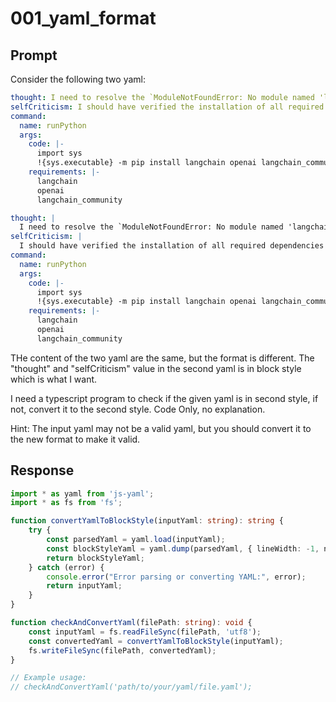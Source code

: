 # 001_yaml_format

## Prompt

Consider the following two yaml:

```yaml
thought: I need to resolve the `ModuleNotFoundError: No module named 'langchain_community'` error by ensuring that all necessary dependencies are correctly installed.
selfCriticism: I should have verified the installation of all required dependencies before running the code.
command:
  name: runPython
  args:
    code: |-
      import sys
      !{sys.executable} -m pip install langchain openai langchain_community
    requirements: |-
      langchain
      openai
      langchain_community
```

```yaml
thought: |
  I need to resolve the `ModuleNotFoundError: No module named 'langchain_community'` error by ensuring that all necessary dependencies are correctly installed.
selfCriticism: |
  I should have verified the installation of all required dependencies before running the code.
command:
  name: runPython
  args:
    code: |-
      import sys
      !{sys.executable} -m pip install langchain openai langchain_community
    requirements: |-
      langchain
      openai
      langchain_community
```

THe content of the two yaml are the same, but the format is different. The "thought" and "selfCriticism" value in the second yaml is in block style which is what I want. 

I need a typescript program to check if the given yaml is in second style, if not, convert it to the second style. Code Only, no explanation.

Hint: The input yaml may not be a valid yaml, but you should convert it to the new format to make it valid.

## Response

```typescript
import * as yaml from 'js-yaml';
import * as fs from 'fs';

function convertYamlToBlockStyle(inputYaml: string): string {
    try {
        const parsedYaml = yaml.load(inputYaml);
        const blockStyleYaml = yaml.dump(parsedYaml, { lineWidth: -1, noCompatMode: true });
        return blockStyleYaml;
    } catch (error) {
        console.error("Error parsing or converting YAML:", error);
        return inputYaml;
    }
}

function checkAndConvertYaml(filePath: string): void {
    const inputYaml = fs.readFileSync(filePath, 'utf8');
    const convertedYaml = convertYamlToBlockStyle(inputYaml);
    fs.writeFileSync(filePath, convertedYaml);
}

// Example usage:
// checkAndConvertYaml('path/to/your/yaml/file.yaml');
```

